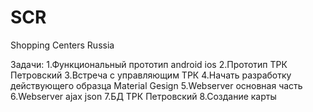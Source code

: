 # SCR
Shopping Centers Russia

Задачи:
1.Функциональный  прототип android ios
2.Прототип ТРК Петровский
3.Встреча с управляющим ТРК 
4.Начать разработку действующего образца Material Gesign
5.Webserver основная часть
6.Webserver ajax json
7.БД ТРК Петровский
8.Создание карты 

